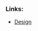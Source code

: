 ### Links:

 - [Design](https://www.figma.com/file/D1hWjDJ2oDVSAXWz3TnmgM/CSS-Advanced?node-id=2556%3A623)